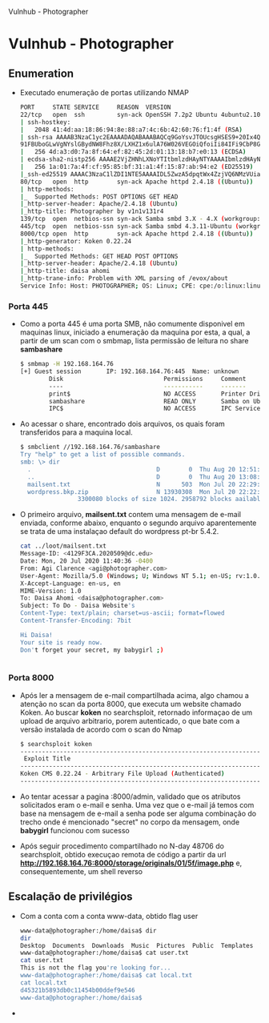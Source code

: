Vulnhub - Photographer

# Vulnhub - Photographer

## Enumeration

- Executado enumeração de portas utilizando NMAP

  ```bash
  PORT     STATE SERVICE     REASON  VERSION   
  22/tcp   open  ssh         syn-ack OpenSSH 7.2p2 Ubuntu 4ubuntu2.10 (Ubuntu Linux; protocol 2.0)
  | ssh-hostkey:                           
  |   2048 41:4d:aa:18:86:94:8e:88:a7:4c:6b:42:60:76:f1:4f (RSA)
  | ssh-rsa AAAAB3NzaC1yc2EAAAADAQABAAABAQCq9GoYsvJTOUcsgHSES9+20Ix4Q8wjm5slMheJ2ME+COokAqxBzXSr458KBmHv3bsTLWAH9FxoXJ6zrzDPmPApcqVifB4aI9l/VYxoeJCj54kKIQlCKkWTZjsAeLBI2Lk2+yJLLFWPTAZ2htwRAwCl9z8YV3xgtqhTa+5BqIm/GInW4PYV0zi9zOMn2g4jNSWvy
  91FBUboGLwVgNYslGBydNW8Fhz8X/LXHZ1x6ulA76W026VEGOiQfoiIi84IFi9CbP8GIKfQ7BHuDlMqgiN9+w7K0z0oFdtiFhAS/48w89MYn6UOzw7Aaa9eLQi0+zxpW5SpCpw0mC2euzPxow2Z
  |   256 4d:a3:d0:7a:8f:64:ef:82:45:2d:01:13:18:b7:e0:13 (ECDSA)
  | ecdsa-sha2-nistp256 AAAAE2VjZHNhLXNoYTItbmlzdHAyNTYAAAAIbmlzdHAyNTYAAABBBMz4UG2gfu7L/Lxcqek1pZf46d8SocbES1A2a/XUYQgTmIqJuCEpLf3ERgVXS+7Lwdi6+F3xkI/lYFCA5MkRUQA=
  |   256 1a:01:7a:4f:cf:95:85:bf:31:a1:4f:15:87:ab:94:e2 (ED25519)
  |_ssh-ed25519 AAAAC3NzaC1lZDI1NTE5AAAAIDL5ZwzA5dpqtWx4ZzjVQ6NMzVUia8/We8txfiAn+mv4
  80/tcp   open  http        syn-ack Apache httpd 2.4.18 ((Ubuntu))
  | http-methods:                            
  |_  Supported Methods: POST OPTIONS GET HEAD
  |_http-server-header: Apache/2.4.18 (Ubuntu)
  |_http-title: Photographer by v1n1v131r4  
  139/tcp  open  netbios-ssn syn-ack Samba smbd 3.X - 4.X (workgroup: WORKGROUP)
  445/tcp  open  netbios-ssn syn-ack Samba smbd 4.3.11-Ubuntu (workgroup: WORKGROUP)
  8000/tcp open  http        syn-ack Apache httpd 2.4.18 ((Ubuntu))
  |_http-generator: Koken 0.22.24  
  | http-methods:                                       
  |_  Supported Methods: GET HEAD POST OPTIONS
  |_http-server-header: Apache/2.4.18 (Ubuntu)
  |_http-title: daisa ahomi                     
  |_http-trane-info: Problem with XML parsing of /evox/about 
  Service Info: Host: PHOTOGRAPHER; OS: Linux; CPE: cpe:/o:linux:linux_kernel
  
  ```

### Porta 445

- Como a porta 445 é uma porta SMB, não comumente disponivel em maquinas linux, iniciado a enumeração da maquina por esta, a qual, a partir de um scan com o smbmap, lista permissão de leitura no share **sambashare**

  ```bash
  $ smbmap -H 192.168.164.76                                
  [+] Guest session       IP: 192.168.164.76:445  Name: unknown                                             
          Disk                            Permissions     Comment
          ----                            -----------     -------
          print$                          NO ACCESS       Printer Drivers           
          sambashare                      READ ONLY       Samba on Ubuntu           
          IPC$                            NO ACCESS       IPC Service (photographer server (Samba, Ubuntu))
  ```
  
- Ao acessar o share, encontrado dois arquivos, os quais foram transferidos para a maquina local.

  ```bash
  $ smbclient //192.168.164.76/sambashare                                                                   Enter WORKGROUP\zurc's password: 
  Try "help" to get a list of possible commands.                                                                       
  smb: \> dir                                                                                                          
    .                                   D        0  Thu Aug 20 12:51:08 2020                      
    ..                                  D        0  Thu Aug 20 13:08:59 2020                               
    mailsent.txt                        N      503  Mon Jul 20 22:29:40 2020                           
    wordpress.bkp.zip                   N 13930308  Mon Jul 20 22:22:23 2020                                               
                  3300080 blocks of size 1024. 2958792 blocks aailable
  ```
  
- O primeiro arquivo, **mailsent.txt** contem uma mensagem de e-mail enviada, conforme abaixo, enquanto o segundo arquivo aparentemente se trata de uma instalaçao default do wordpress pt-br 5.4.2.

  ```bash
  cat ../loot/mailsent.txt 
  Message-ID: <4129F3CA.2020509@dc.edu>
  Date: Mon, 20 Jul 2020 11:40:36 -0400
  From: Agi Clarence <agi@photographer.com>
  User-Agent: Mozilla/5.0 (Windows; U; Windows NT 5.1; en-US; rv:1.0.1) Gecko/20020823 Netscape/7.0
  X-Accept-Language: en-us, en
  MIME-Version: 1.0
  To: Daisa Ahomi <daisa@photographer.com>
  Subject: To Do - Daisa Website's
  Content-Type: text/plain; charset=us-ascii; format=flowed
  Content-Transfer-Encoding: 7bit
  
  Hi Daisa!
  Your site is ready now.
  Don't forget your secret, my babygirl ;)
                                                           
  ```

### Porta 8000

- Após ler a mensagem de e-mail compartilhada acima, algo chamou a atenção no scan da porta 8000, que executa um website chamado Koken. Ao buscar **koken** no searchsploit, retornado informaçao de um upload de arquivo arbitrario, porem autenticado, o que bate com a versão instalada de acordo com o scan do Nmap

  ```bash
  $ searchsploit koken      
  ---------------------------------------------------------------------- ------------------------
   Exploit Title                                                        |  Path
  ---------------------------------------------------------------------- ------------------------
  Koken CMS 0.22.24 - Arbitrary File Upload (Authenticated)             | php/webapps/48706.txt
  ----------------------------------------------------------------------------------- -----------
  ```

- Ao tentar acessar a pagina <website>:8000/admin, validado que os atributos solicitados eram o e-mail e senha. Uma vez que o e-mail já temos com base na mensagem de e-mail a senha pode ser alguma combinação do trecho onde é mencionado "secret" no corpo da mensagem, onde **babygirl** funcionou com sucesso

- Após seguir procedimento compartilhado no N-day 48706 do searchsploit, obtido execuçao remota de código a partir da url **http://192.168.164.76:8000/storage/originals/01/5f/image.php** e, consequentemente, um shell reverso

  

## Escalação de privilégios

- Com a conta com a conta www-data, obtido flag user

  ```bash
  www-data@photographer:/home/daisa$ dir
  dir
  Desktop  Documents  Downloads  Music  Pictures  Public  Templates  Videos  examples.desktop  local.txt  user.txt
  www-data@photographer:/home/daisa$ cat user.txt
  cat user.txt
  This is not the flag you're looking for...
  www-data@photographer:/home/daisa$ cat local.txt
  cat local.txt
  d45321b5893db0c11454b00ddef9e546
  www-data@photographer:/home/daisa$ 
  
  ```

  

- 